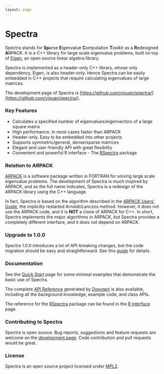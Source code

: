 ```yaml
---
layout: page
---
```


# Spectra

Spectra stands for **Sp**arse **E**igenvalue **C**omputation **T**oolkit
as a **R**edesigned **A**RPACK. It is a C++ library for large scale eigenvalue
problems, built on top of [Eigen](http://eigen.tuxfamily.org),
an open source linear algebra library.

Spectra is implemented as a header-only C++ library, whose only dependency,
Eigen, is also header-only. Hence Spectra can be easily embedded in
C++ projects that require calculating eigenvalues of large matrices.

The development page of Spectra is
[https://github.com/yixuan/spectra/](https://github.com/yixuan/spectra/).

### Key Features

- Calculates a specified number of eigenvalues/eigenvectors of a large square matrix
- High performance. In most cases faster than ARPACK
- Header-only. Easy to be embedded into other projects
- Supports symmetric/general, dense/sparse matrices
- Elegant and user-friendly API with great flexibility
- Convenient and powerful R interface - The [RSpectra](https://CRAN.R-project.org/package=RSpectra)
package

### Relation to ARPACK

[ARPACK](https://www.arpack.org/) is a software package written in
FORTRAN for solving large scale eigenvalue problems. The development of
Spectra is much inspired by ARPACK, and as the full name indicates,
Spectra is a redesign of the ARPACK library using the C++ language.

In fact, Spectra is based on the algorithm described in the
[ARPACK Users' Guide](http://li.mit.edu/Archive/Activities/Archive/CourseWork/Ju_Li/MITCourses/18.335/Doc/ARPACK/Lehoucq97.pdf),
the implicitly restarted Arnoldi/Lanczos method. However,
it does not use the ARPACK code, and it is **NOT** a clone of ARPACK for C++.
In short, Spectra implements the major algorithms in ARPACK,
but Spectra provides a completely different interface, and it does not
depend on ARPACK.

### Upgrade to 1.0.0

Spectra 1.0.0 introduces a lot of API-breaking changes, but the code migration
should be easy and straightforward. See this [guide](upgrade.html) for details.

### Documentation

See the [Quick Start](quick-start.html) page for some minimal examples that demonstrate the
basic use of Spectra.

The complete [API Reference](doc/index.html) generated by
[Doxygen](https://www.doxygen.nl/) is also available,
including all the background knowledge, example code, and class APIs.

The reference for the [RSpectra](https://CRAN.R-project.org/package=RSpectra) package
can be found in the [R Interface](r-interface.html) page.

### Contributing to Spectra

Spectra is open source. Bug reports, suggestions and feature requests are welcome
on the [development page](https://github.com/yixuan/spectra/). Code contribution
and pull requests would be great.

### License

Spectra is an open source project licensed under
[MPL2](https://www.mozilla.org/MPL/2.0/).
